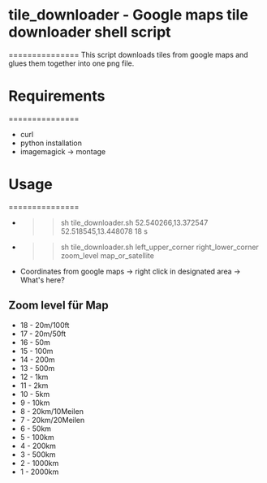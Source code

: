 # tile_downloader - Google maps tile downloader shell script
===============
This script downloads tiles from google maps and glues them together into one png file.


# Requirements
===============
- curl
- python installation
- imagemagick -> montage


# Usage
===============
- >>sh tile_downloader.sh 52.540266,13.372547 52.518545,13.448078 18 s
- >>sh tile_downloader.sh left_upper_corner right_lower_corner zoom_level map_or_satellite
- Coordinates from google maps -> right click in designated area -> What's here?

## Zoom level für Map
- 18 - 20m/100ft
- 17 - 20m/50ft
- 16 - 50m
- 15 - 100m
- 14 - 200m
- 13 - 500m
- 12 - 1km
- 11 - 2km
- 10 - 5km
- 9 - 10km
- 8 - 20km/10Meilen
- 7 - 20km/20Meilen
- 6 - 50km
- 5 - 100km
- 4 - 200km
- 3 - 500km
- 2 - 1000km
- 1 - 2000km
